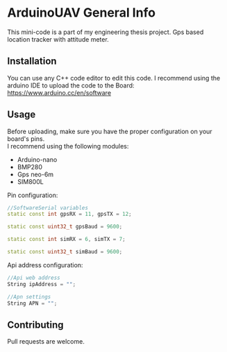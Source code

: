 # ArduinoUAV General Info

This mini-code is a part of my engineering thesis project. Gps based location tracker with attitude meter.

## Installation

You can use any C++ code editor to edit this code. I recommend using the arduino IDE to upload the code to the Board: https://www.arduino.cc/en/software

## Usage
Before uploading, make sure you have the proper configuration on your board's pins.  
I recommend using the following modules:
- Arduino-nano
- BMP280
- Gps neo-6m
- SIM800L

Pin configuration:
```C++
//SoftwareSerial variables
static const int gpsRX = 11, gpsTX = 12;

static const uint32_t gpsBaud = 9600;

static const int simRX = 6, simTX = 7;

static const uint32_t simBaud = 9600;

```

Api address configuration: 
```C++
//Api web address
String ipAddress = "";

//Apn settings
String APN = "";
```

## Contributing
Pull requests are welcome.
